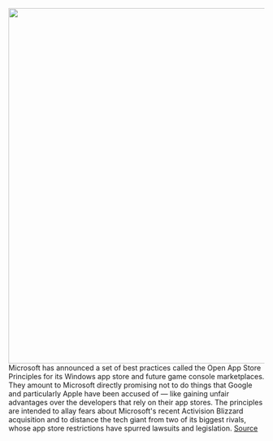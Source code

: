 <img src='https://cdn.vox-cdn.com/thumbor/QBkmSeSKw74dAl2i7PLn2ru_n80=/0x0:2040x1360/1200x800/filters:focal(857x517:1183x843)/cdn.vox-cdn.com/uploads/chorus_image/image/70489682/DSCF1179.0.0.jpg' width='700px' /><br/>
Microsoft has announced a set of best practices called the Open App Store Principles for its Windows app store and future game console marketplaces. They amount to Microsoft directly promising not to do things that Google and particularly Apple have been accused of — like gaining unfair advantages over the developers that rely on their app stores. The principles are intended to allay fears about Microsoft's recent Activision Blizzard acquisition and to distance the tech giant from two of its biggest rivals, whose app store restrictions have spurred lawsuits and legislation.
<a href='https://www.theverge.com/2022/2/9/22925544/microsoft-open-app-store-principles-windows-xbox'> Source <a/>